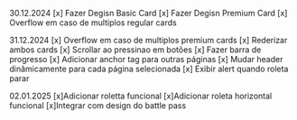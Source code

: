 30.12.2024
    [x] Fazer Degisn Basic Card 
    [x] Fazer Degisn Premium Card
    [x] Overflow em caso de multiplos regular cards

31.12.2024
    [x] Overflow em caso de multiplos premium cards
    [x] Rederizar ambos cards
    [x] Scrollar ao pressinao em botões
    [x] Fazer barra de progresso
    [x] Adicionar anchor tag para outras páginas
    [x] Mudar header dinâmicamente para cada página selecionada
    [x] Exibir alert quando roleta parar

02.01.2025
    [x]Adicionar roletta funcional
    [x]Adicionar roleta horizontal funcional
    [x]Integrar com design do battle pass
